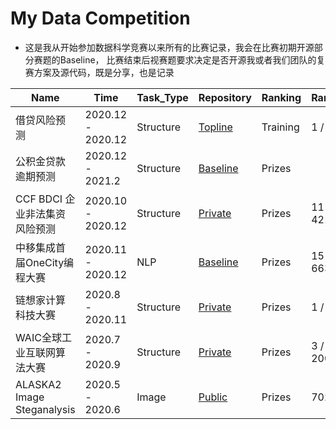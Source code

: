 # My Data Competition

* 这是我从开始参加数据科学竞赛以来所有的比赛记录，我会在比赛初期开源部分赛题的Baseline， 比赛结束后视赛题要求决定是否开源我或者我们团队的复赛方案及源代码，既是分享，也是记录

| Name                       | Time             | Task_Type      | Repository                                          | Ranking | Ranking |
| -------------------------- | ---------------- | --------- | --------------------------------------------------- | ------- | ------- |
| 借贷风险预测      | 2020.12 - 2020.12 | Structure | [Topline]()                                    |   Training   |   1 / 273 |
| 公积金贷款逾期预测      | 2020.12 - 2021.2 | Structure | [Baseline]()                                    |   Prizes   |   |
| CCF BDCI 企业非法集资风险预测      | 2020.10 - 2020.12 | Structure | [Private]()                                    |   Prizes   |11 / 4210    |
| 中移集成首届OneCity编程大赛         | 2020.11 - 2020.12 | NLP | [Baseline](https://github.com/librauee/OneCity) |    Prizes |15 / 663   |
| 链想家计算科技大赛         | 2020.8 - 2020.11 | Structure | [Private](https://github.com/librauee/2020MOOCCube) |   Prizes  | 1 / 630    |
| WAIC全球工业互联网算法大赛 | 2020.7 - 2020.9  | Structure | [Private](https://github.com/librauee/WAIC2020)     |    Prizes | 3 / 200+     |
| ALASKA2 Image Steganalysis | 2020.5 - 2020.6  | Image     | [Public](https://github.com/librauee/ALASKA2)     |   Prizes  |702     |

